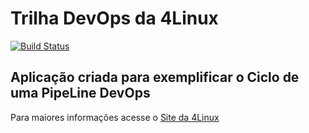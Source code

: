 # Trilha DevOps da 4Linux

<!-- Altere a Flag abaixo com sua URL do Travis -->
[![Build Status](https://travis-ci.org/FerNogVk/DevOpsLab-HelloWorld.svg?branch=master)](https://travis-ci.org/FerNogVk/DevOpsLab-HelloWorld)

## Aplicação criada para exemplificar o Ciclo de uma PipeLine DevOps


Para maiores informações acesse o [Site da 4Linux](https://www.4linux.com.br/cursos/devops)
